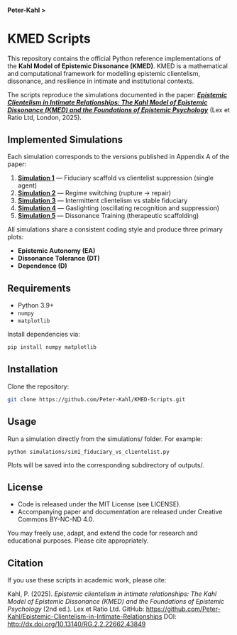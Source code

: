 #### Peter-Kahl >

# KMED Scripts

This repository contains the official Python reference implementations of the **Kahl Model of Epistemic Dissonance (KMED)**.
KMED is a mathematical and computational framework for modelling epistemic clientelism, dissonance, and resilience in intimate and institutional contexts.

The scripts reproduce the simulations documented in the paper:
[**_Epistemic Clientelism in Intimate Relationships: The Kahl Model of Epistemic Dissonance (KMED) and the Foundations of Epistemic Psychology_**](https://github.com/Peter-Kahl/Epistemic-Clientelism-in-Intimate-Relationships) (Lex et Ratio Ltd, London, 2025).

## Implemented Simulations

Each simulation corresponds to the versions published in Appendix A of the paper:

1. [**Simulation 1**](https://github.com/Peter-Kahl/KMED-Scripts/blob/main/simulations/sim1_fiduciary_vs_clientelist.py) — Fiduciary scaffold vs clientelist suppression (single agent)
2. [**Simulation 2**](https://github.com/Peter-Kahl/KMED-Scripts/blob/main/simulations/sim2_regime_switching.py) — Regime switching (rupture → repair)
3. [**Simulation 3**](https://github.com/Peter-Kahl/KMED-Scripts/blob/main/simulations/sim3_intermittent_clientelism.py) — Intermittent clientelism vs stable fiduciary
4. [**Simulation 4**](https://github.com/Peter-Kahl/KMED-Scripts/blob/main/simulations/sim4_gaslighting.py) — Gaslighting (oscillating recognition and suppression)
5. [**Simulation 5**](https://github.com/Peter-Kahl/KMED-Scripts/blob/main/simulations/sim5_dissonance_training.py) — Dissonance Training (therapeutic scaffolding)

All simulations share a consistent coding style and produce three primary plots:
- **Epistemic Autonomy (EA)**
- **Dissonance Tolerance (DT)**
- **Dependence (D)**

## Requirements

- Python 3.9+
- `numpy`
- `matplotlib`

Install dependencies via:

```bash
pip install numpy matplotlib
```

## Installation

Clone the repository:

```bash
git clone https://github.com/Peter-Kahl/KMED-Scripts.git
```

## Usage

Run a simulation directly from the simulations/ folder. For example:

```
python simulations/sim1_fiduciary_vs_clientelist.py
```

Plots will be saved into the corresponding subdirectory of outputs/.

## License

- Code is released under the MIT License (see LICENSE).
- Accompanying paper and documentation are released under Creative Commons BY-NC-ND 4.0.

You may freely use, adapt, and extend the code for research and educational purposes. Please cite appropriately.


## Citation

If you use these scripts in academic work, please cite:

Kahl, P. (2025). _Epistemic clientelism in intimate relationships: The Kahl Model of Epistemic Dissonance (KMED) and the Foundations of Epistemic Psychology_ (2nd ed.). Lex et Ratio Ltd. GitHub: https://github.com/Peter-Kahl/Epistemic-Clientelism-in-Intimate-Relationships DOI: http://dx.doi.org/10.13140/RG.2.2.22662.43849
